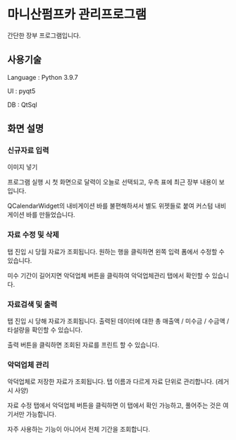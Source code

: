 # 마니산펌프카 관리프로그램

간단한 장부 프로그램입니다.

## 사용기술
Language : Python 3.9.7

UI : pyqt5

DB : QtSql

## 화면 설명

### 신규자료 입력

이미지 넣기

프로그램 실행 시 첫 화면으로 달력이 오늘로 선택되고, 우측 표에 최근 장부 내용이 보입니다.

QCalendarWidget의 내비게이션 바를 불편해하셔서 별도 위젯들로 붙여 커스텀 내비게이션 바를 만들었습니다.

### 자료 수정 및 삭제

탭 진입 시 당월 자료가 조회됩니다. 원하는 행을 클릭하면 왼쪽 입력 폼에서 수정할 수 있습니다.

미수 기간이 길어지면 악덕업체 버튼을 클릭하여 악덕업체관리 탭에서 확인할 수 있습니다.

### 자료검색 및 출력

탭 진입 시 당해 자료가 조회됩니다. 출력된 데이터에 대한 총 매출액 / 미수금 / 수금액 / 타설량을 확인할 수 있습니다.

출력 버튼을 클릭하면 조회된 자료를 프린트 할 수 있습니다.

### 악덕업체 관리

악덕업체로 저장한 자료가 조회됩니다. 탭 이름과 다르게 자료 단위로 관리합니다. (레거시 사양)

자료 수정 탭에서 악덕업체 버튼을 클릭하면 이 탭에서 확인 가능하고, 풀어주는 것은 여기서만 가능합니다.

자주 사용하는 기능이 아니어서 전체 기간을 조회합니다.
